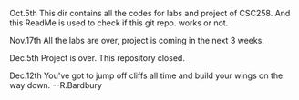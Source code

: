 Oct.5th
This dir contains all the codes for labs and project of CSC258. 
And this ReadMe is used to check if this git repo. works or not. 

Nov.17th 
All the labs are over, project is coming in the next 3 weeks.

Dec.5th
Project is over. This repository closed.

Dec.12th
You've got to jump off cliffs all time and build your wings on the way down. --R.Bardbury
